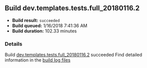 ## Build dev.templates.tests.full_20180116.2
- **Build result:** `succeeded`
- **Build queued:** 1/16/2018 7:41:36 AM
- **Build duration:** 102.33 minutes
### Details
Build [dev.templates.tests.full_20180116.2](https://winappstudio.visualstudio.com/web/build.aspx?pcguid=a4ef43be-68ce-4195-a619-079b4d9834c2&builduri=vstfs%3a%2f%2f%2fBuild%2fBuild%2f24691) succeeded
Find detailed information in the [build log files](https://uwpctdiags.blob.core.windows.net/buildlogs/dev.templates.tests.full_20180116.2_logs.zip)

